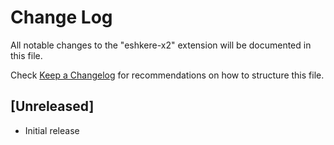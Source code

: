 # Change Log

All notable changes to the "eshkere-x2" extension will be documented in this file.

Check [Keep a Changelog](http://keepachangelog.com/) for recommendations on how to structure this file.

## [Unreleased]

- Initial release